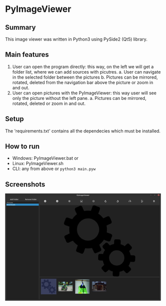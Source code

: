 # PyImageViewer

## Summary
This image viewer was written in Python3 using PySide2 (Qt5) library.

## Main features
1. User can open the program directly: this way, on the left we will get a folder list, where we can add sources with picutres.
  a. User can navigate in the selected folder between the pictures
  b. Pictures can be mirrored, rotated, deleted from the navigation bar above the picture or zoom in and out.
2. User can open pictures with the PyImageViewer: this way user will see only the picture without the left pane.
  a. Pictures can be mirrored, rotated, deleted or zoom in and out.

## Setup
The 'requirements.txt' contains all the dependecies which must be installed.

## How to run
- Windows: PyImageViewer.bat or  
- Linux: PyImageViewer.sh
- CLI: any from above or `python3 main.pyw`

## Screenshots

![screenshot1](./img/screenshot1.png)

